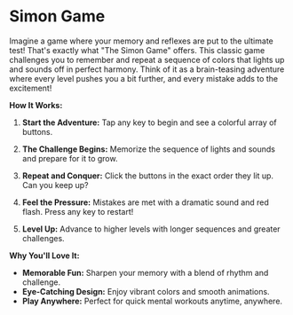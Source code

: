 # Simon Game

Imagine a game where your memory and reflexes are put to the ultimate test! That's exactly what "The Simon Game" offers. This classic game challenges you to remember and repeat a sequence of colors that lights up and sounds off in perfect harmony. Think of it as a brain-teasing adventure where every level pushes you a bit further, and every mistake adds to the excitement!

**How It Works:**

1. **Start the Adventure:** Tap any key to begin and see a colorful array of buttons.
   
2. **The Challenge Begins:** Memorize the sequence of lights and sounds and prepare for it to grow.

3. **Repeat and Conquer:** Click the buttons in the exact order they lit up. Can you keep up?

4. **Feel the Pressure:** Mistakes are met with a dramatic sound and red flash. Press any key to restart!

5. **Level Up:** Advance to higher levels with longer sequences and greater challenges.

**Why You'll Love It:**

- **Memorable Fun:** Sharpen your memory with a blend of rhythm and challenge.
- **Eye-Catching Design:** Enjoy vibrant colors and smooth animations.
- **Play Anywhere:** Perfect for quick mental workouts anytime, anywhere.
